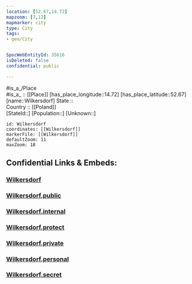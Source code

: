 ```yaml
---
location: [52.67,14.72] 
mapzoom: [7,12] 
mapmarker: city 
type: City
tags:
- geo/City


SpocWebEntityId: 35616
isDeleted: false
confidential: public

---
```

#is_a_/Place  
#is_a_ :: [[Place]] 
[has_place_longitude::14.72] 
[has_place_latitude::52.67] 
[name::Wilkersdorf] 
State ::  
Country :: [[Poland]]  
[StateId::] 
[Population::] 
[Unknown::] 


```leaflet
id: Wilkersdorf
coordinates: [[Wilkersdorf]] 
markerFile: [[Wilkersdorf]] 
defaultZoom: 11 
maxZoom: 18
```


## Confidential Links & Embeds: 

### [Wilkersdorf](/_Standards/Earth/Continent/Europe/Europe~East/Poland/Provinces~Poland/Lubusz/City/Wilkersdorf.md) 

### [Wilkersdorf.public](/_public/Earth/Continent/Europe/Europe~East/Poland/Provinces~Poland/Lubusz/City/Wilkersdorf.public.md) 

### [Wilkersdorf.internal](/_internal/Earth/Continent/Europe/Europe~East/Poland/Provinces~Poland/Lubusz/City/Wilkersdorf.internal.md) 

### [Wilkersdorf.protect](/_protect/Earth/Continent/Europe/Europe~East/Poland/Provinces~Poland/Lubusz/City/Wilkersdorf.protect.md) 

### [Wilkersdorf.private](/_private/Earth/Continent/Europe/Europe~East/Poland/Provinces~Poland/Lubusz/City/Wilkersdorf.private.md) 

### [Wilkersdorf.personal](/_personal/Earth/Continent/Europe/Europe~East/Poland/Provinces~Poland/Lubusz/City/Wilkersdorf.personal.md) 

### [Wilkersdorf.secret](/_secret/Earth/Continent/Europe/Europe~East/Poland/Provinces~Poland/Lubusz/City/Wilkersdorf.secret.md)

